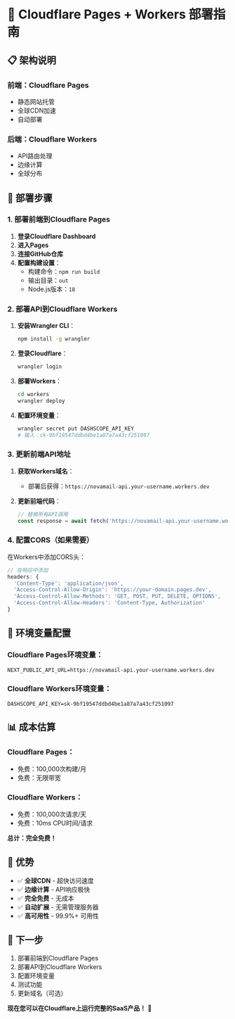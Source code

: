 # 🚀 Cloudflare Pages + Workers 部署指南

## 📋 架构说明

### 前端：Cloudflare Pages
- 静态网站托管
- 全球CDN加速
- 自动部署

### 后端：Cloudflare Workers
- API路由处理
- 边缘计算
- 全球分布

## 🔧 部署步骤

### 1. 部署前端到Cloudflare Pages

1. **登录Cloudflare Dashboard**
2. **进入Pages**
3. **连接GitHub仓库**
4. **配置构建设置**：
   - 构建命令：`npm run build`
   - 输出目录：`out`
   - Node.js版本：`18`

### 2. 部署API到Cloudflare Workers

1. **安装Wrangler CLI**：
   ```bash
   npm install -g wrangler
   ```

2. **登录Cloudflare**：
   ```bash
   wrangler login
   ```

3. **部署Workers**：
   ```bash
   cd workers
   wrangler deploy
   ```

4. **配置环境变量**：
   ```bash
   wrangler secret put DASHSCOPE_API_KEY
   # 输入：sk-9bf19547ddbd4be1a87a7a43cf251097
   ```

### 3. 更新前端API地址

1. **获取Workers域名**：
   - 部署后获得：`https://novamail-api.your-username.workers.dev`

2. **更新前端代码**：
   ```javascript
   // 替换所有API调用
   const response = await fetch('https://novamail-api.your-username.workers.dev/api/ai/generate-email', {
   ```

### 4. 配置CORS（如果需要）

在Workers中添加CORS头：
```javascript
// 在响应中添加
headers: {
  'Content-Type': 'application/json',
  'Access-Control-Allow-Origin': 'https://your-domain.pages.dev',
  'Access-Control-Allow-Methods': 'GET, POST, PUT, DELETE, OPTIONS',
  'Access-Control-Allow-Headers': 'Content-Type, Authorization'
}
```

## 🔧 环境变量配置

### Cloudflare Pages环境变量：
```
NEXT_PUBLIC_API_URL=https://novamail-api.your-username.workers.dev
```

### Cloudflare Workers环境变量：
```
DASHSCOPE_API_KEY=sk-9bf19547ddbd4be1a87a7a43cf251097
```

## 📊 成本估算

### Cloudflare Pages：
- 免费：100,000次构建/月
- 免费：无限带宽

### Cloudflare Workers：
- 免费：100,000次请求/天
- 免费：10ms CPU时间/请求

**总计：完全免费！**

## 🚀 优势

- ✅ **全球CDN** - 超快访问速度
- ✅ **边缘计算** - API响应极快
- ✅ **完全免费** - 无成本
- ✅ **自动扩展** - 无需管理服务器
- ✅ **高可用性** - 99.9%+ 可用性

## 🔧 下一步

1. 部署前端到Cloudflare Pages
2. 部署API到Cloudflare Workers
3. 配置环境变量
4. 测试功能
5. 更新域名（可选）

**现在您可以在Cloudflare上运行完整的SaaS产品！** 🎉
